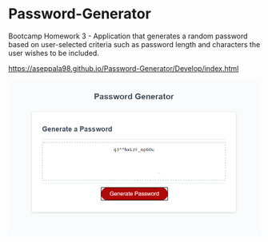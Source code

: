 # Password-Generator
Bootcamp Homework 3 - Application that generates a random password based on user-selected criteria such as password length and characters the user wishes to be included.

https://aseppala98.github.io/Password-Generator/Develop/index.html

![Picture of Password Generator](./Assets/images/Password-Generator-img.png)
